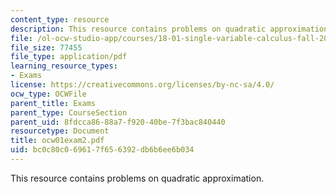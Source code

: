 ```yaml
---
content_type: resource
description: This resource contains problems on quadratic approximation.
file: /ol-ocw-studio-app/courses/18-01-single-variable-calculus-fall-2005/bc0c80c069617f656392db6b6ee6b034_ocw01exam2.pdf
file_size: 77455
file_type: application/pdf
learning_resource_types:
- Exams
license: https://creativecommons.org/licenses/by-nc-sa/4.0/
ocw_type: OCWFile
parent_title: Exams
parent_type: CourseSection
parent_uid: 8fdcca86-88a7-f920-40be-7f3bac840440
resourcetype: Document
title: ocw01exam2.pdf
uid: bc0c80c0-6961-7f65-6392-db6b6ee6b034
---
```

This resource contains problems on quadratic approximation.